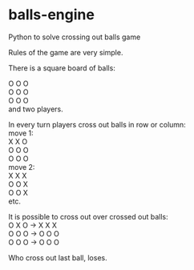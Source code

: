 # balls-engine
Python to solve crossing out balls game

Rules of the game are very simple. 

There is a square board of balls:<br/>

  O O O<br/>
  O O O<br/>
  O O O<br/>
and two players.

In every turn players cross out balls in row or column:<br/>
move 1:<br/>
  X X O<br/>
  O O O<br/>
  O O O<br/>
move 2:<br/>
  X X X<br/>
  O O X<br/>
  O O X<br/>
etc.

It is possible to cross out over crossed out balls:<br/>
  O X O -> X X X<br/>
  O O O -> O O O<br/>
  O O O -> O O O<br/>
  
Who cross out last ball, loses.
